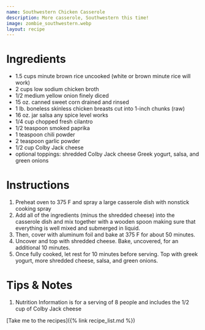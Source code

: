 ```yaml
---
name: Southwestern Chicken Casserole
description: More casserole, Southwestern this time!
image: zombie_southwestern.webp
layout: recipe
---
```

# Ingredients

* 1.5 cups minute brown rice uncooked (white or brown minute rice will work)
* 2 cups low sodium chicken broth
* 1/2 medium yellow onion finely diced
* 15 oz. canned sweet corn drained and rinsed
* 1 lb. boneless skinless chicken breasts cut into 1-inch chunks (raw)
* 16 oz. jar salsa any spice level works
* 1/4 cup chopped fresh cilantro
* 1/2 teaspoon smoked paprika
* 1 teaspoon chili powder
* 2 teaspoon garlic powder
* 1/2 cup Colby Jack cheese
* optional toppings: shredded Colby Jack cheese Greek yogurt, salsa, and green onions

# Instructions
1. Preheat oven to 375 F and spray a large casserole dish with nonstick cooking spray
2. Add all of the ingredients (minus the shredded cheese) into the casserole dish and mix
together with a wooden spoon making sure that everything is well mixed and submerged in liquid.
3. Then, cover with aluminum foil and bake at 375 F for about 50 minutes.
4. Uncover and top with shredded cheese. Bake, uncovered, for an additional 10 minutes.
5. Once fully cooked, let rest for 10 minutes before serving. Top with greek yogurt, more
shredded cheese, salsa, and green onions.


# Tips & Notes
1. Nutrition Information is for a serving of 8 people and includes the 1/2 cup of Colby Jack cheese

[Take me to the recipes]({% link recipe_list.md %})
